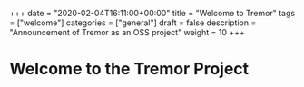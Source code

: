 +++
date = "2020-02-04T16:11:00+00:00"
title = "Welcome to Tremor"
tags = ["welcome"]
categories = ["general"]
draft = false
description = "Announcement of Tremor as an OSS project"
weight = 10
+++

# Welcome to the Tremor Project

